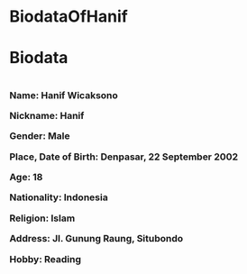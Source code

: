 # BiodataOfHanif

<h1> Biodata <h1/>
  <h3>
<p> Name: Hanif Wicaksono <p/>
<p> Nickname: Hanif <p/>
<p> Gender: Male <p/>
<p> Place, Date of Birth: Denpasar, 22 September 2002 <p/>
<p> Age: 18 <p/>
<p> Nationality: Indonesia <p/>
<p> Religion: Islam <p/>
<p> Address: Jl. Gunung Raung, Situbondo <p/>
<p> Hobby: Reading <p/>
    
<h3/>
